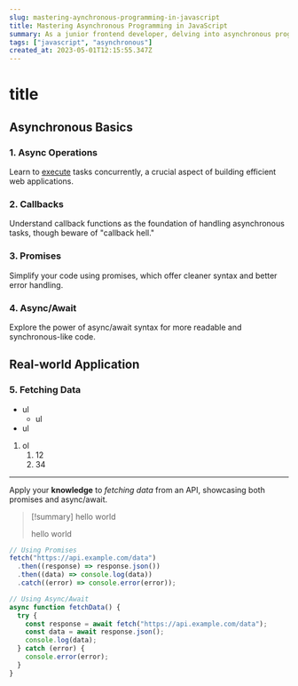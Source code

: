 ```yaml
---
slug: mastering-aynchronous-programming-in-javascript
title: Mastering Asynchronous Programming in JavaScript
summary: As a junior frontend developer, delving into asynchronous programming in JavaScript is key to creating dynamic and responsive web applications. Let's break down the essentials.
tags: ["javascript", "asynchronous"]
created_at: 2023-05-01T12:15:55.347Z
---
```

# title

## Asynchronous Basics

### 1. Async Operations

Learn to [execute](https://google.com) tasks concurrently, a crucial aspect of building efficient web applications.

### 2. Callbacks

Understand callback functions as the foundation of handling asynchronous tasks, though beware of "callback hell."

### 3. Promises

Simplify your code using promises, which offer cleaner syntax and better error handling.

### 4. Async/Await

Explore the power of async/await syntax for more readable and synchronous-like code.

## Real-world Application

### 5. Fetching Data

- ul
    - ul
- ul

1. ol
    1. 12
    2. 34

---

Apply your **knowledge** to _fetching data_ from an API, showcasing both promises and async/await.

> [!summary] hello world
>
> hello world

```javascript
// Using Promises
fetch("https://api.example.com/data")
  .then((response) => response.json())
  .then((data) => console.log(data))
  .catch((error) => console.error(error));

// Using Async/Await
async function fetchData() {
  try {
    const response = await fetch("https://api.example.com/data");
    const data = await response.json();
    console.log(data);
  } catch (error) {
    console.error(error);
  }
}
```
